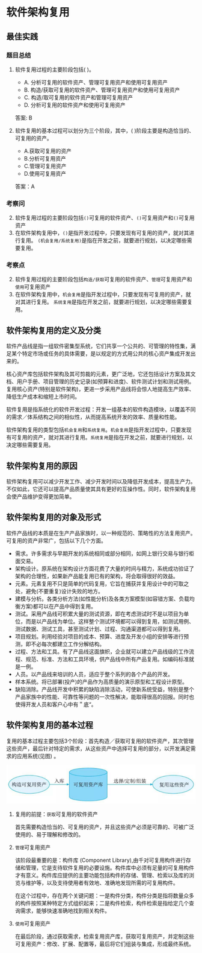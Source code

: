 # 软件架构复用

## 最佳实践

### 题目总结

1. 软件复用过程的主要阶段包括(  )。

    - A. 分析可复用的软件资产、管理可复用资产和使用可复用资产
    - B. 构造/获取可复用的软件资产、管理可复用资产和使用可复用资产
    - C. 构造/取可复用的软件资产和管理可复用资产
    - D. 分析可复用的软件资产和使用可复用资产

    答案: B

2. 软件复用的基本过程可以划分为三个阶段，其中，(  )阶段主要是构造恰当的、可复用的资产。
    - A.获取可复用的资产
    - B.分析可复用资产
    - C.管理可复用资产
    - D.使用可复用资产

    答案：A

### 考察问

2. 软件复用过程的主要阶段包括`()`可复用的软件资产、`()`可复用资产和`()`可复用资产
4. 在软件架构复用中，`()`是指开发过程中，只要发现有可复用的资产，就对其进行复用。 `(机会复用/系统复用)`是指在开发之前，就要进行规划，以决定哪些需要复用。

### 考察点

2. 软件复用过程的主要阶段包括`构造/获取`可复用的软件资产、`管理`可复用资产和`使用`可复用资产
2. 在软件架构复用中，`机会复用`是指开发过程中，只要发现有可复用的资产，就对其进行复用。 `系统复用`是指在开发之前，就要进行规划，以决定哪些需要复用。

## 软件架构复用的定义及分类

软件产品线是指一组软件密集型系统，它们共享一个公共的、可管理的特性集，满足某个特定市场或任务的具体需要，是以规定的方式用公共的核心资产集成开发出来的。

核心资产库包括软件架构及其可剪裁的元素，更广泛地，它还包括设计方案及其文档、用户手册、项目管理的历史记录(如预算和进度)、软件测试计划和测试用例。复用核心资产(特别是软件架构)，更进一步采用产品线将会惊人地提高生产效率、降低生产成本和缩短上市时间。

软件复用是指系统化的软件开发过程：开发一组基本的软件构造模块，以覆盖不同的需求／体系结构之间的相似性，从而提高系统开发的效率、质量和性能。

软件架构复用的类型包括`机会复用`和`系统复用`。`机会复用`是指开发过程中，只要发现有可复用的资产，就对其进行复用。`系统复用`是指在开发之前，就要进行规划，以决定哪些需要复用。

## 软件架构复用的原因

软件架构复用可以减少开发工作、减少开发时间以及降低开发成本，提高生产力。不仅如此，它还可以提高产品质量使其具有更好的互操作性。同时，软件架构复用会使产品维护变得更加简单。

## 软件架构复用的对象及形式

软件产品线的本质是在生产产品家族时，以一种规范的、策略性的方法复用资产。可复用的资产非常广，包括以下几个方面。

- 需求。许多需求与早期开发的系统相同或部分相同，如网上银行交易与银行柜面交易。
- 架构设计。原系统在架构设计方面花费了大量的时间与精力，系统成功验证了架构的合理性，如果新产品能复用已有的架构，将会取得很好的效益。
- 元素。元素复用不只是简单的代码复用，它旨在捕获并复用设计中的可取之处，避免(不要重复)设计失败的地方。
- 建模与分析。各类分析方法(如性能分析)及各类方案模型(如容错方案、负载均衡方案)都可以在产品中得到复用。
- 测试。采用产品线可积累大量的测试资源，即在考虑测试时不是以项目为单位，而是以产品线为单位。这样整个测试环境都可以得到复用，如测试用例、测试数据、测试工具，甚至测试计划、过程、沟通渠道都可以得到复用。
- 项目规划。利用经验对项目的成本、预算、进度及开发小组的安排等进行预测，即不必每次都建立工作分解结构。
- 过程、方法和工具。有了产品线这面旗帜，企业就可以建立产品线级的工作流程、规范、标准、方法和工具环境，供产品线中所有产品复用。如编码标准就是一例。
- 人员。以产品线来培训的人员，适应于整个系列的各个产品的开发。
- 样本系统。将已部署(投产)的产品作为高质量的演示原型和工程设计原型。
- 缺陷消除。产品线开发中积累的缺陷消除活动，可使新系统受益，特别是整个产品家族中的性能、可靠性等问题的一次性解决，能取得很高的回报。同时也使得开发人员和客户心中有＂底“。

## 软件架构复用的基本过程

复用的基本过程主要包括3个阶段：首先构造／获取可复用的软件资产，其次管理这些资产，最后针对特定的需求，从这些资产中选择可复用的部分，以开发满足需求的应用系统(见图) 。

![alt text](4软件架构复用/软件架构复用的基本过程.png)

1. 复用的前提：`获取`可复用的软件资产

    首先需要构造恰当的、可复用的资产，并且这些资产必须是可靠的、可被广泛使用的、易于理解和修改的。

2. `管理`可复用资产

    该阶段最重要的是：构件库 (Component Library),由千对可复用构件进行存储和管理，它是支待软件复用的必要设施。构件库中必须有足量的可复用构件才有意义。构件库应提供的主要功能包括构件的存储、管理、检索以及库的浏览与维护等，以及支待使用者有效地、准确地发现所需的可复用构件。

    在这个过程中，存在两个关键问题：一是构件分类，构件分类是指将数量众多的构件按照某种特定方式组织起来；二是构件检索，构件检索是指给定几个查询需求，能够快速准确地找到相关构件。

3. `使用`可复用资产

    在最后阶段，通过获取需求，检索复用资产库，获取可复用资产，并定制这些可复用资产：修改、扩展、配置等，最后将它们组装与集成，形成最终系统。
